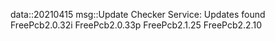 data::20210415
msg::Update Checker Service:
Updates found
FreePcb2.0.32i
FreePcb2.0.33p
FreePcb2.1.25
FreePcb2.2.10
